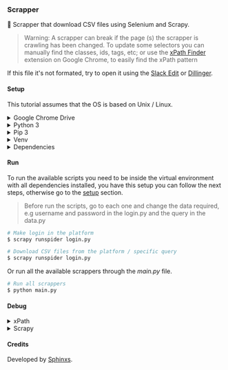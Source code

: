### Scrapper

🏤 Scrapper that download CSV files using Selenium and Scrapy.

> Warning: A scrapper can break if the page (s) the scrapper is crawling has been changed. To update some selectors you can manually find the classes, ids, tags, etc; or use the [xPath Finder](https://chrome.google.com/webstore/detail/xpath-finder/ihnknokegkbpmofmafnkoadfjkhlogph) extension on Google Chrome, to easily find the xPath pattern

If this file it's not formated, try to open it using the [Slack Edit](https://stackedit.io/) or [Dillinger](https://dillinger.io/).

#### Setup

This tutorial assumes that the OS is based on Unix / Linux.



<details>
<summary>Google Chrome Drive</summary>
  
The Google Chrome drive is already present in this repository, but if you want to update the driver, follow this tutorial.

> The driver needs to match the browser version installed. If you want to run a specific version of Google Chrome, see [this](https://superuser.com/questions/936432/how-do-i-install-a-previous-version-of-chrome) thread

Open the [Chrome Driver](https://sites.google.com/a/chromium.org/chromedriver/downloads) and select the driver version you want to install, choose the OS and save the file in this repository.

```sh
# Unzip (apt install unzip) the driver
$ unzip driver-name

# Rename the driver
$ unzip driver-name chromedriver

# Grant the permissions to the driver
$ chmod a+x  chromedriver
```

Let the driver in the base of this repository.
</details>







<details>
<summary>Python 3</summary>
  
Install the Python 3 interpreter:

```sh
# Add the Python PPA
$ sudo add-apt-repository ppa:deadsnakes/ppa

# Update the OS packages
$ sudo apt update

# Install the Python 3.6
$ sudo apt install python3.6
```
</details>

<details>
<summary>Pip 3</summary>
  
Install the Pip 3 package manager:

```sh
# Install the Pip 3
$ sudo apt -y install python3-pip

# Update the Pip 3
$ pip3 install --upgrade pip
```
</details>

<details>
<summary>Venv</summary>
  
Create a virtual environment to run the code:

```sh
# Create a virtual environment called venv based on Python 3.6 
$ python3.6 -m venv venv
```

Activate the virtual environment:

```sh
$ source venv/bin/activate
```

Deactivate the virtual environment:

```sh
$ deactivate
```

Remove the virtual environment:

```sh
$ rm -rf venv
```
</details>

<details>
<summary>Dependencies</summary>
  
Install dependencies of this project, inside the virtual environment:

```sh
$ pip install -r requirements.txt
```

For more details of [Selenium](https://www.seleniumhq.org/docs/) and [Scrapy](https://docs.scrapy.org/en/latest/), check its documentations.
</details>

#### Run

To run the available scripts you need to be inside the virtual environment with all dependencies installed, you have this setup you can follow the next steps, otherwise go to the [setup](#setup) section.

> Before run the scripts, go to each one and change the data required, e.g username and password in the login.py and the query in the data.py

```sh
# Make login in the platform
$ scrapy runspider login.py

# Download CSV files from the platform / specific query
$ scrapy runspider login.py
```

Or run all the available scrappers through the *main.py* file.

```sh
# Run all scrappers
$ python main.py
```

#### Debug

<details>
<summary>xPath</summary>
  
To check if a xPath pattern was found in a specific page, use the [XPath Helper](https://chrome.google.com/webstore/detail/xpath-helper/hgimnogjllphhhkhlmebbmlgjoejdpjl)
</details>

<details>
<summary>Scrapy</summary>

There are a few ways to debug the Scrapy code:

- Shell

```sh
# Start a web page in the Scrapy interactive Shell
$ scrapy shell 'url'
```

This will return a `response` object, which you can do everything like if it was your real application.

```sh
# See the response body
>>> view(response)
```

This will open the `response` body in the browser.

- Log

```python
# Print messages inside a Scrapy class
self.log('message')
```

- IPDB

```python
import ipdb; ipdb.set_traec()
```

This will stop the execution and start a shell with all the variables and functions inside the Python import table.

- VSCode

You can also debug via VSCode debug, this is a great tool and offers a lot of functionalities.
</details>

#### Credits

Developed by [Sphinxs](https://github.com/Sphinxs).